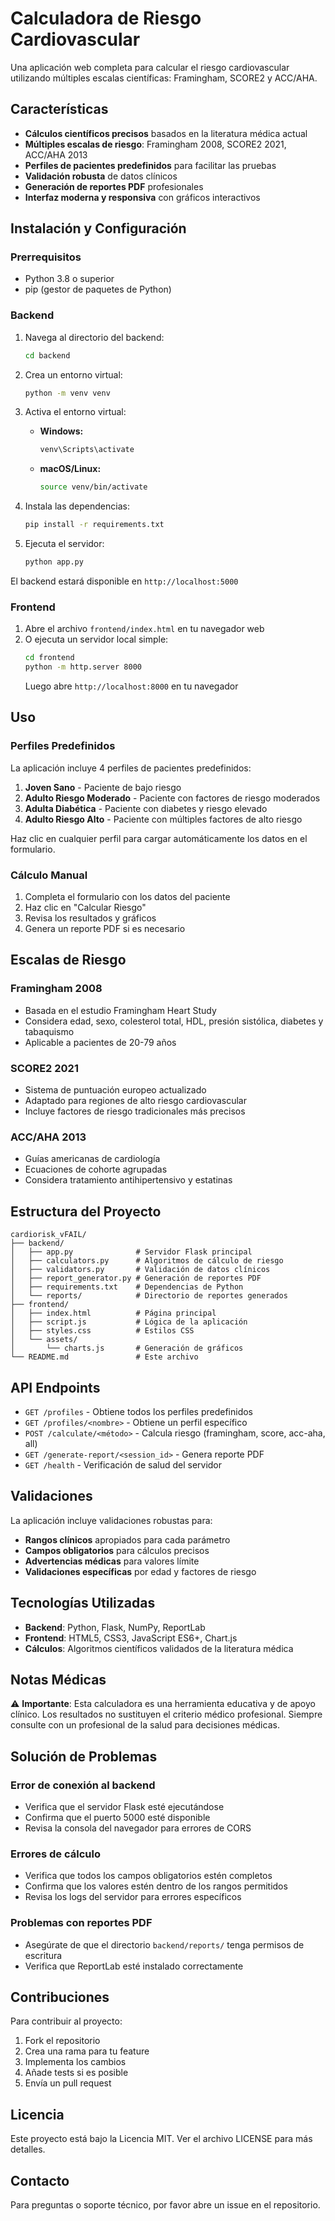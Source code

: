 # Calculadora de Riesgo Cardiovascular

Una aplicación web completa para calcular el riesgo cardiovascular utilizando múltiples escalas científicas: Framingham, SCORE2 y ACC/AHA.

## Características

- **Cálculos científicos precisos** basados en la literatura médica actual
- **Múltiples escalas de riesgo**: Framingham 2008, SCORE2 2021, ACC/AHA 2013
- **Perfiles de pacientes predefinidos** para facilitar las pruebas
- **Validación robusta** de datos clínicos
- **Generación de reportes PDF** profesionales
- **Interfaz moderna y responsiva** con gráficos interactivos

## Instalación y Configuración

### Prerrequisitos

- Python 3.8 o superior
- pip (gestor de paquetes de Python)

### Backend

1. Navega al directorio del backend:
   ```bash
   cd backend
   ```

2. Crea un entorno virtual:
   ```bash
   python -m venv venv
   ```

3. Activa el entorno virtual:
   - **Windows:**
     ```bash
     venv\Scripts\activate
     ```
   - **macOS/Linux:**
     ```bash
     source venv/bin/activate
     ```

4. Instala las dependencias:
   ```bash
   pip install -r requirements.txt
   ```

5. Ejecuta el servidor:
   ```bash
   python app.py
   ```

El backend estará disponible en `http://localhost:5000`

### Frontend

1. Abre el archivo `frontend/index.html` en tu navegador web
2. O ejecuta un servidor local simple:
   ```bash
   cd frontend
   python -m http.server 8000
   ```
   Luego abre `http://localhost:8000` en tu navegador

## Uso

### Perfiles Predefinidos

La aplicación incluye 4 perfiles de pacientes predefinidos:

1. **Joven Sano** - Paciente de bajo riesgo
2. **Adulto Riesgo Moderado** - Paciente con factores de riesgo moderados
3. **Adulta Diabética** - Paciente con diabetes y riesgo elevado
4. **Adulto Riesgo Alto** - Paciente con múltiples factores de alto riesgo

Haz clic en cualquier perfil para cargar automáticamente los datos en el formulario.

### Cálculo Manual

1. Completa el formulario con los datos del paciente
2. Haz clic en "Calcular Riesgo"
3. Revisa los resultados y gráficos
4. Genera un reporte PDF si es necesario

## Escalas de Riesgo

### Framingham 2008
- Basada en el estudio Framingham Heart Study
- Considera edad, sexo, colesterol total, HDL, presión sistólica, diabetes y tabaquismo
- Aplicable a pacientes de 20-79 años

### SCORE2 2021
- Sistema de puntuación europeo actualizado
- Adaptado para regiones de alto riesgo cardiovascular
- Incluye factores de riesgo tradicionales más precisos

### ACC/AHA 2013
- Guías americanas de cardiología
- Ecuaciones de cohorte agrupadas
- Considera tratamiento antihipertensivo y estatinas

## Estructura del Proyecto

```
cardiorisk_vFAIL/
├── backend/
│   ├── app.py              # Servidor Flask principal
│   ├── calculators.py      # Algoritmos de cálculo de riesgo
│   ├── validators.py       # Validación de datos clínicos
│   ├── report_generator.py # Generación de reportes PDF
│   ├── requirements.txt    # Dependencias de Python
│   └── reports/            # Directorio de reportes generados
├── frontend/
│   ├── index.html          # Página principal
│   ├── script.js           # Lógica de la aplicación
│   ├── styles.css          # Estilos CSS
│   └── assets/
│       └── charts.js       # Generación de gráficos
└── README.md               # Este archivo
```

## API Endpoints

- `GET /profiles` - Obtiene todos los perfiles predefinidos
- `GET /profiles/<nombre>` - Obtiene un perfil específico
- `POST /calculate/<método>` - Calcula riesgo (framingham, score, acc-aha, all)
- `GET /generate-report/<session_id>` - Genera reporte PDF
- `GET /health` - Verificación de salud del servidor

## Validaciones

La aplicación incluye validaciones robustas para:

- **Rangos clínicos** apropiados para cada parámetro
- **Campos obligatorios** para cálculos precisos
- **Advertencias médicas** para valores límite
- **Validaciones específicas** por edad y factores de riesgo

## Tecnologías Utilizadas

- **Backend**: Python, Flask, NumPy, ReportLab
- **Frontend**: HTML5, CSS3, JavaScript ES6+, Chart.js
- **Cálculos**: Algoritmos científicos validados de la literatura médica

## Notas Médicas

⚠️ **Importante**: Esta calculadora es una herramienta educativa y de apoyo clínico. Los resultados no sustituyen el criterio médico profesional. Siempre consulte con un profesional de la salud para decisiones médicas.

## Solución de Problemas

### Error de conexión al backend
- Verifica que el servidor Flask esté ejecutándose
- Confirma que el puerto 5000 esté disponible
- Revisa la consola del navegador para errores de CORS

### Errores de cálculo
- Verifica que todos los campos obligatorios estén completos
- Confirma que los valores estén dentro de los rangos permitidos
- Revisa los logs del servidor para errores específicos

### Problemas con reportes PDF
- Asegúrate de que el directorio `backend/reports/` tenga permisos de escritura
- Verifica que ReportLab esté instalado correctamente

## Contribuciones

Para contribuir al proyecto:

1. Fork el repositorio
2. Crea una rama para tu feature
3. Implementa los cambios
4. Añade tests si es posible
5. Envía un pull request

## Licencia

Este proyecto está bajo la Licencia MIT. Ver el archivo LICENSE para más detalles.

## Contacto

Para preguntas o soporte técnico, por favor abre un issue en el repositorio.